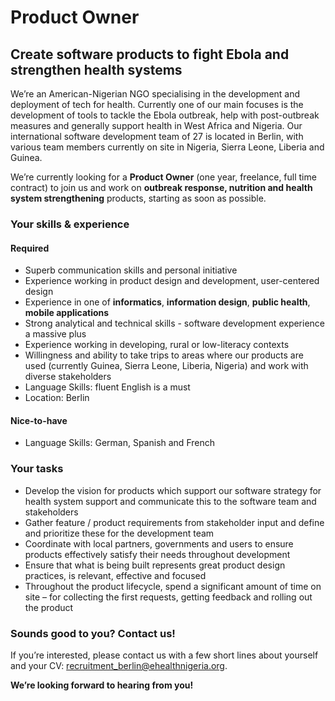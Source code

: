# Product Owner		
		
## Create software products to fight Ebola and strengthen health systems		
	
We’re an American-Nigerian NGO specialising in the development and deployment of tech for health. Currently one of our main focuses is the development of tools to tackle the Ebola outbreak, help with post-outbreak measures and generally support health in West Africa and Nigeria. Our international software development team of 27 is located in Berlin, with various team members currently on site in Nigeria, Sierra Leone, Liberia and Guinea.		
	
We’re currently looking for a __Product Owner__ (one year, freelance, full time contract) to join us and work on __outbreak response, nutrition and health system strengthening__ products, starting as soon as possible.		
	
### Your skills & experience		

#### Required		

- Superb communication skills and personal initiative		
- Experience working in product design and development, user-centered design		
- Experience in one of __informatics__, __information design__, __public health__, __mobile applications__		
- Strong analytical and technical skills - software development experience a massive plus		
- Experience working in developing, rural or low-literacy contexts		
- Willingness and ability to take trips to areas where our products are used (currently Guinea, Sierra Leone, Liberia, Nigeria) and work with diverse stakeholders		
- Language Skills: fluent English is a must		
- Location: Berlin		
	
#### Nice-to-have		
- Language Skills: German, Spanish and French		
		
### Your tasks		

- Develop the vision for products which support our software strategy for health system support and communicate this to the software team and stakeholders		
- Gather feature / product requirements from stakeholder input and define and prioritize these for the development team		
- Coordinate with local partners, governments and users to ensure products effectively satisfy their needs throughout development		
- Ensure that what is being built represents great product design practices, is relevant, effective and focused		
- Throughout the product lifecycle, spend a significant amount of time on site – for collecting the first requests, getting feedback and rolling out the product		
	
### Sounds good to you? Contact us!		
	
If you’re interested, please contact us with a few short lines about yourself and your CV: recruitment_berlin@ehealthnigeria.org.		
		
__We’re looking forward to hearing from you!__
